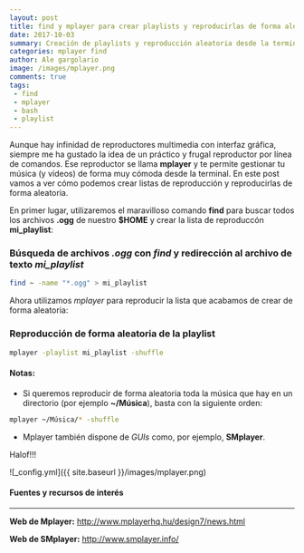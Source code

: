 ```yaml
---
layout: post
title: find y mplayer para crear playlists y reproducirlas de forma aleatoria 
date: 2017-10-03
summary: Creación de playlists y reproducción aleatoria desde la terminal
categories: mplayer find
author: Ale gargolario
image: /images/mplayer.png
comments: true
tags:
 - find
 - mplayer
 - bash
 - playlist
---
```

Aunque hay infinidad de reproductores multimedia con interfaz gráfica, siempre me ha gustado la idea de un práctico y frugal reproductor por línea de comandos. Ese reproductor se llama **mplayer** y te permite gestionar tu música (y vídeos) de forma muy cómoda desde la terminal. En este post vamos a ver cómo podemos crear listas de reproducción y reproducirlas de forma aleatoria.

En primer lugar, utilizaremos el maravilloso comando **find** para buscar todos los archivos **.ogg** de nuestro **$HOME** y crear la lista de reproduccón **mi_playlist**:

### Búsqueda de archivos *.ogg* con *find* y redirección al archivo de texto *mi_playlist*
``` bash
find ~ -name "*.ogg" > mi_playlist
```
Ahora utilizamos *mplayer* para reproducir la lista que acabamos de crear de forma aleatoria:

### Reproducción de forma aleatoria de la playlist
``` bash
mplayer -playlist mi_playlist -shuffle
```
#### Notas:
+ Si queremos reproducir de forma aleatoria toda la música que hay en un directorio (por ejemplo **~/Música**), basta con la siguiente orden:
```bash
mplayer ~/Música/* -shuffle
```
+ Mplayer también dispone de *GUIs* como, por ejemplo, **SMplayer**.

Halof!!!

![_config.yml]({{ site.baseurl }}/images/mplayer.png)

#### Fuentes y recursos de interés
*** 

**Web de Mplayer:** <http://www.mplayerhq.hu/design7/news.html>

**Web de SMplayer:** <http://www.smplayer.info/>
